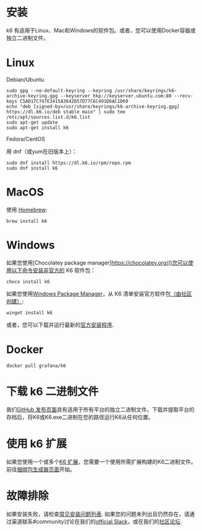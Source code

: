 # 安装

k6 有适用于Linux、Mac和Windows的软件包。或者，您可以使用Docker容器或独立二进制文件。

# Linux

Debian/Ubuntu

	sudo gpg --no-default-keyring --keyring /usr/share/keyrings/k6-archive-keyring.gpg --keyserver hkp://keyserver.ubuntu.com:80 --recv-keys C5AD17C747E3415A3642D57D77C6C491D6AC1D69
	echo "deb [signed-by=/usr/share/keyrings/k6-archive-keyring.gpg] https://dl.k6.io/deb stable main" | sudo tee /etc/apt/sources.list.d/k6.list
	sudo apt-get update
	sudo apt-get install k6

Fedora/CentOS

用 dnf（或yum在旧版本上）：

	sudo dnf install https://dl.k6.io/rpm/repo.rpm
	sudo dnf install k6

# MacOS

使用 [Homebrew](https://brew.sh/):
	
	brew install k6

# Windows

如果您使用[Chocolatey package manager]https://chocolatey.org/()您可以使用以下命令安装非官方的 K6 软件包：

	choco install k6

如果您使用[Windows Package Manager](https://github.com/microsoft/winget-cli)，从 K6 清单安装官方软件包[（由社区创建）](https://github.com/microsoft/winget-pkgs/tree/master/manifests/k/k6/k6):

	winget install k6

或者，您可以下载并运行最新的[官方安装程序](https://dl.k6.io/msi/k6-latest-amd64.msi).

# Docker

	docker pull grafana/k6

# 下载 k6 二进制文件

我们[GitHub 发布页面](https://github.com/grafana/k6/releases)具有适用于所有平台的独立二进制文件。下载并提取平台的存档后，将K6或K6.exe二进制在您的路径运行K6从任何位置。

# 使用 k6 扩展

如果您使用一个或多个[K6 扩展](https://k6.io/docs/extensions/)，您需要一个使用所需扩展构建的K6二进制文件。 前往[捆绑包生成器页面](https://k6.io/docs/extensions/get-started/bundle/)开始。

# 故障排除

如果安装失败，请检查[常见安装问题列表](https://k6.io/docs/get-started/installation/troubleshooting/). 如果您的问题未列出且仍然存在，请通过渠道联系#community讨论在我们的[official Slack](https://k6io.slack.com/)，或在我们的[社区论坛](https://community.k6.io/).